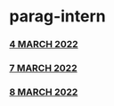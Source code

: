 # parag-intern

### [4 MARCH 2022](https://github.com/sp18-interns/parag-intern/tree/main/4%20MARCH)

### [7 MARCH 2022](https://github.com/sp18-interns/parag-intern/tree/main/7%20MARCH)

### [8 MARCH 2022](https://github.com/sp18-interns/parag-intern/tree/main/8%20MARCH%202022)
 
